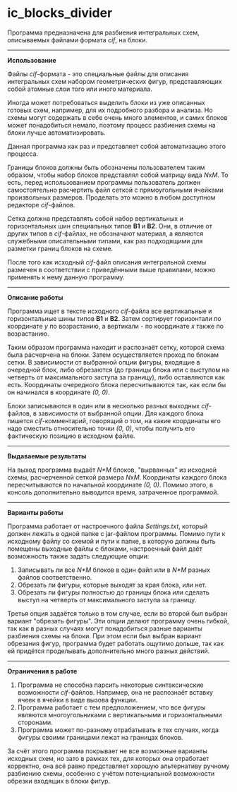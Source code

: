 # ic_blocks_divider
Программа предназначена для разбиения интегральных схем, описываемых файлами формата *cif*, на блоки.

_______

**Использование**

Файлы *cif*-формата - это специальные файлы для описания интегральных схем набором геометрических фигур, представляющих собой атомные слои того или иного материала.

Иногда может потребоваться выделить блоки из уже описанных готовых схем, например, для их подробного разбора и анализа. Но схемы могут содержать в себе очень много
элементов, и самих блоков может понадобиться немало, поэтому процесс разбиения схемы на блоки лучше автоматизировать.

Данная программа как раз и представляет собой автоматизацию этого процесса.

Границы блоков должны быть обозначены пользователем таким образом, чтобы набор блоков представлял собой матрицу вида *N*x*M*. То есть, перед использованием программы
пользователь должен самостоятельно расчертить файл сеткой с прямоугольными ячейками произвольных размеров. Проделать это можно в любом доступном редакторе *cif*-файлов.

Сетка должна представлять собой набор вертикальных и горизонтальных шин специальных типов **B1** и **B2**. Они, в отличие от других типов в *cif*-файлах, не обозначают материал,
а являются служебными описательными типами, как раз подходящими для разметки границ блоков на схеме.

После того как исходный *cif*-файл описания интегральной схемы размечен в соответствии с приведёнными выше правилами, можно применять к нему данную программу.

_______

**Описание работы**

Программа ищет в тексте исходного *cif*-файла все вертикальные и горизонтальные шины типов **B1** и **B2**. Затем сортирует горизонтали по координате *y* по возрастанию, а вертикали - по
координате *x* также по возрастанию.

Таким образом программа находит и распознаёт сетку, которой схема была расчерчена на блоки. Затем осуществляется проход по блокам сетки. В зависимости от выбранной опции фигуры, входящие
в очередной блок, либо обрезаются (до границы блока или с выступом на четверть от максимального заступа за границу), либо оставляются как есть. Координаты очередного блока пересчитываются
так, как если бы он начинался в координате *(0, 0)*.

Блоки записываются в один или в несколько разных выходных *cif*-файлов, в зависимости от выбранной опции. Для каждого блока пишется *cif*-комментарий, говорящий о том, на какие координаты
его надо сместить относительно точки *(0, 0)*, чтобы получить его фактическую позицию в исходном файле.

_______

**Выдаваемые результаты**

На выход программа выдаёт *N\*M* блоков, "вырванных" из исходной схемы, расчерченной сеткой размера *N*x*M*. Координаты каждого блока пересчитываются по начальной координате *(0, 0)*.
Помимо этого, в консоль дополнительно выводится время, затраченное программой.

_______

**Варианты работы**

Программа работает от настроечного файла *Settings.txt*, который должен лежать в одной папке с jar-файлом программы. Помимо пути к исходному файлу со схемой и пути к папке, в
которую должны быть помещены выходные файлы с блоками, настроечный файл даёт возможность также задать следующие опции:

1) Записывать ли все *N\*M* блоков в один файл или в *N\*M* разных файлов соответственно.
2) Обрезать ли фигуры, которые выходят за края блока, или нет.
3) Обрезать ли фигуры полностью до границы блока или сделать выступ на четверть от максимального заступа за границу.

Третья опция задаётся только в том случае, если во второй был выбран вариант "обрезать фигуры". Эти опции делают программу очень гибкой, так как в разных случаях могут понадобиться разные
варианты разбиения схемы на блоки. При этом если был выбран вариант обрезания фигур, программа будет работать ощутимо дольше, так как ей придётся проделывать дополнительно много разных действий.

_______

**Ограничения в работе**

1) Программа не способна парсить некоторые синтаксические возможности *cif*-файлов. Например, она не распознаёт вставку ячеек в ячейки в виде вызова функции.
2) Программа работает с тем предположением, что все фигуры являются многоугольниками с вертикальными и горизонтальными сторонами.
3) Программа может по-разному отрабатывать в тех случаях, когда фигуры своими границами лежат на границах блоков.

За счёт этого программа покрывает не все возможные варианты исходных схем, но зато в рамках тех, для которых она отработает корректно, она всё равно представляет хорошую альтернативу ручному
разбиению схемы, особенно с учётом потенциальной возможности обрезки входящих в блоки фигур.
